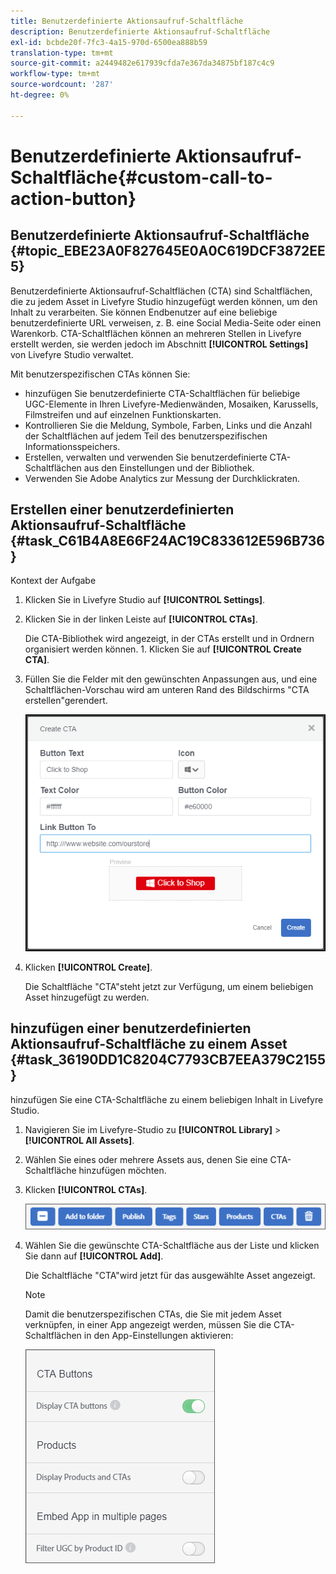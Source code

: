 ```yaml
---
title: Benutzerdefinierte Aktionsaufruf-Schaltfläche
description: Benutzerdefinierte Aktionsaufruf-Schaltfläche
exl-id: bcbde20f-7fc3-4a15-970d-6500ea888b59
translation-type: tm+mt
source-git-commit: a2449482e617939cfda7e367da34875bf187c4c9
workflow-type: tm+mt
source-wordcount: '287'
ht-degree: 0%

---
```


# Benutzerdefinierte Aktionsaufruf-Schaltfläche{#custom-call-to-action-button}

## Benutzerdefinierte Aktionsaufruf-Schaltfläche {#topic_EBE23A0F827645E0A0C619DCF3872EE5}

Benutzerdefinierte Aktionsaufruf-Schaltflächen (CTA) sind Schaltflächen, die zu jedem Asset in Livefyre Studio hinzugefügt werden können, um den Inhalt zu verarbeiten. Sie können Endbenutzer auf eine beliebige benutzerdefinierte URL verweisen, z. B. eine Social Media-Seite oder einen Warenkorb. CTA-Schaltflächen können an mehreren Stellen in Livefyre erstellt werden, sie werden jedoch im Abschnitt **[!UICONTROL Settings]** von Livefyre Studio verwaltet.

Mit benutzerspezifischen CTAs können Sie:

* hinzufügen Sie benutzerdefinierte CTA-Schaltflächen für beliebige UGC-Elemente in Ihren Livefyre-Medienwänden, Mosaiken, Karussells, Filmstreifen und auf einzelnen Funktionskarten.
* Kontrollieren Sie die Meldung, Symbole, Farben, Links und die Anzahl der Schaltflächen auf jedem Teil des benutzerspezifischen Informationsspeichers.
* Erstellen, verwalten und verwenden Sie benutzerdefinierte CTA-Schaltflächen aus den Einstellungen und der Bibliothek.
* Verwenden Sie Adobe Analytics zur Messung der Durchklickraten.

## Erstellen einer benutzerdefinierten Aktionsaufruf-Schaltfläche {#task_C61B4A8E66F24AC19C833612E596B736}

Kontext der Aufgabe

1. Klicken Sie in Livefyre Studio auf **[!UICONTROL Settings]**.
1. Klicken Sie in der linken Leiste auf **[!UICONTROL CTAs]**.

   Die CTA-Bibliothek wird angezeigt, in der CTAs erstellt und in Ordnern organisiert werden können. 1. Klicken Sie auf **[!UICONTROL Create CTA]**.
1. Füllen Sie die Felder mit den gewünschten Anpassungen aus, und eine Schaltflächen-Vorschau wird am unteren Rand des Bildschirms &quot;CTA erstellen&quot;gerendert.

   ![](assets/cta-button-create.png)

1. Klicken **[!UICONTROL Create]**.

   Die Schaltfläche &quot;CTA&quot;steht jetzt zur Verfügung, um einem beliebigen Asset hinzugefügt zu werden.

## hinzufügen einer benutzerdefinierten Aktionsaufruf-Schaltfläche zu einem Asset {#task_36190DD1C8204C7793CB7EEA379C2155}

hinzufügen Sie eine CTA-Schaltfläche zu einem beliebigen Inhalt in Livefyre Studio.

1. Navigieren Sie im Livefyre-Studio zu **[!UICONTROL Library]** > **[!UICONTROL All Assets]**.
1. Wählen Sie eines oder mehrere Assets aus, denen Sie eine CTA-Schaltfläche hinzufügen möchten.
1. Klicken **[!UICONTROL CTAs]**.

   ![](assets/cta-button-create2.png)

1. Wählen Sie die gewünschte CTA-Schaltfläche aus der Liste und klicken Sie dann auf **[!UICONTROL Add]**.

   Die Schaltfläche &quot;CTA&quot;wird jetzt für das ausgewählte Asset angezeigt.

   >[!NOTE]
   >
   >Damit die benutzerspezifischen CTAs, die Sie mit jedem Asset verknüpfen, in einer App angezeigt werden, müssen Sie die CTA-Schaltflächen in den App-Einstellungen aktivieren:
   >
   >![](assets/cta-button-enable.png)
